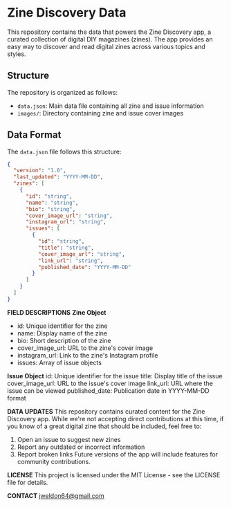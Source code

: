 # Zine Discovery Data

This repository contains the data that powers the Zine Discovery app, a curated collection of digital DIY magazines (zines). The app provides an easy way to discover and read digital zines across various topics and styles.

## Structure

The repository is organized as follows:
- `data.json`: Main data file containing all zine and issue information
- `images/`: Directory containing zine and issue cover images

## Data Format

The `data.json` file follows this structure:

```json
{
  "version": "1.0",
  "last_updated": "YYYY-MM-DD",
  "zines": [
    {
      "id": "string",
      "name": "string",
      "bio": "string",
      "cover_image_url": "string",
      "instagram_url": "string",
      "issues": [
        {
          "id": "string",
          "title": "string",
          "cover_image_url": "string",
          "link_url": "string",
          "published_date": "YYYY-MM-DD"
        }
      ]
    }
  ]
}
```
**FIELD DESCRIPTIONS**
**Zine Object**
- id: Unique identifier for the zine
- name: Display name of the zine
- bio: Short description of the zine
- cover_image_url: URL to the zine's cover image
- instagram_url: Link to the zine's Instagram profile
- issues: Array of issue objects

**Issue Object**
id: Unique identifier for the issue
title: Display title of the issue
cover_image_url: URL to the issue's cover image
link_url: URL where the issue can be viewed
published_date: Publication date in YYYY-MM-DD format

**DATA UPDATES**
This repository contains curated content for the Zine Discovery app. While we're not accepting direct contributions at this time, if you know of a great digital zine that should be included, feel free to:
1. Open an issue to suggest new zines
2. Report any outdated or incorrect information
3. Report broken links
Future versions of the app will include features for community contributions.

**LICENSE**
This project is licensed under the MIT License - see the LICENSE file for details.

**CONTACT**
jweldon64@gmail.com
